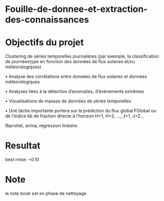# Fouille-de-donnee-et-extraction-des-connaissances


# Objectifs du projet


Clustering de séries temporelles journalières (par exemple, la classification de journéestype en fonction 
des données de flux solaires et/ou météorologiques)

• Analyse des corrélations entre données de flux solaires et données météorologiques 

• Analyses liées à la détection d’anomalies, d’évènements extrêmes

• Visualisations de masses de données de séries temporelles 

• Une tâche importante portera sur la prédiction du flux global FGlobal ou de l’indice kb de fraction directe 
à l’horizon H+1, H+2, …, J+1, J+2…



fbprohet, arima, regression linéaire.


# Resultat

best rmse: ~0.10


# Note

le note book est en phase de nettoyage
